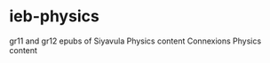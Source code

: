 ieb-physics
===========

gr11 and gr12 epubs of Siyavula Physics content
Connexions Physics content
